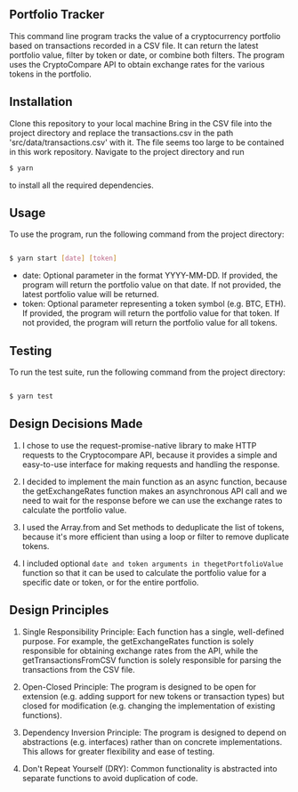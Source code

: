 ## Portfolio Tracker

This command line program tracks the value of a cryptocurrency portfolio based on transactions recorded in a CSV file. It can return the latest portfolio value, filter by token or date, or combine both filters. The program uses the CryptoCompare API to obtain exchange rates for the various tokens in the portfolio.



## Installation

Clone this repository to your local machine
Bring in the CSV file into the project directory and replace the transactions.csv in the path 'src/data/transactions.csv' with it. The file seems too large to be contained in this work repository.
Navigate to the project directory and run

```bash
$ yarn
``` 
to install all the required dependencies. 

## Usage

To use the program, run the following command from the project directory:

```bash

$ yarn start [date] [token]

```

* date: Optional parameter in the format YYYY-MM-DD. If provided, the program will return the portfolio value on that date. If not provided, the latest portfolio value will be returned.
* token: Optional parameter representing a token symbol (e.g. BTC, ETH). If provided, the program will return the portfolio value for that token. If not provided, the program will return the portfolio value for all tokens.


## Testing

To run the test suite, run the following command from the project directory:

```bash

$ yarn test 

```

## Design Decisions Made

1. I chose to use the request-promise-native library to make HTTP requests to the Cryptocompare API, because it provides a simple and easy-to-use interface for making requests and handling the response.

2. I decided to implement the main function as an async function, because the getExchangeRates function makes an asynchronous API call and we need to wait for the response before we can use the exchange rates to calculate the portfolio value.

3. I used the Array.from and Set methods to deduplicate the list of tokens, because it's more efficient than using a loop or filter to remove duplicate tokens.

4. I included optional `date and token arguments in thegetPortfolioValue` function so that it can be used to calculate the portfolio value for a specific date or token, or for the entire portfolio.

## Design Principles 

1. Single Responsibility Principle: Each function has a single, well-defined purpose. For example, the getExchangeRates function is solely responsible for obtaining exchange rates from the API, while the getTransactionsFromCSV function is solely responsible for parsing the transactions from the CSV file.

2. Open-Closed Principle: The program is designed to be open for extension (e.g. adding support for new tokens or transaction types) but closed for modification (e.g. changing the implementation of existing functions).

3. Dependency Inversion Principle: The program is designed to depend on abstractions (e.g. interfaces) rather than on concrete implementations. This allows for greater flexibility and ease of testing.

4. Don't Repeat Yourself (DRY): Common functionality is abstracted into separate functions to avoid duplication of code.

